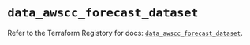 # `data_awscc_forecast_dataset`

Refer to the Terraform Registory for docs: [`data_awscc_forecast_dataset`](https://registry.terraform.io/providers/hashicorp/awscc/0.70.0/docs/data-sources/forecast_dataset).
